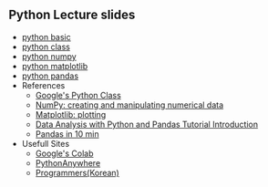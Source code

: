 ## Python Lecture slides
* [python basic](https://jyheo.github.io/python-lecture/lecture-notes/python-basic.html)
* [python class](https://jyheo.github.io/python-lecture/lecture-notes/python-class.html)
* [python numpy](https://jyheo.github.io/python-lecture/lecture-notes/python-numpy.html)
* [python matplotlib](https://jyheo.github.io/python-lecture/lecture-notes/python-matplotlib.html)
* [python pandas](https://jyheo.github.io/python-lecture/lecture-notes/python-pandas.html)
* References
    - [Google's Python Class](https://developers.google.com/edu/python/)
    - [NumPy: creating and manipulating numerical data](http://www.scipy-lectures.org/intro/numpy/)
    - [Matplotlib: plotting](http://www.scipy-lectures.org/intro/matplotlib/index.html)
    - [Data Analysis with Python and Pandas Tutorial Introduction](https://pythonprogramming.net/data-analysis-python-pandas-tutorial-introduction/)
    - [Pandas in 10 min](http://pandas.pydata.org/pandas-docs/stable/10min.html)
* Usefull Sites
    - [Google's Colab](http://colab.research.google.com/)
    - [PythonAnywhere](https://www.pythonanywhere.com)
    - [Programmers(Korean)](https://programmers.co.kr/learn/challenges?language=python3)

